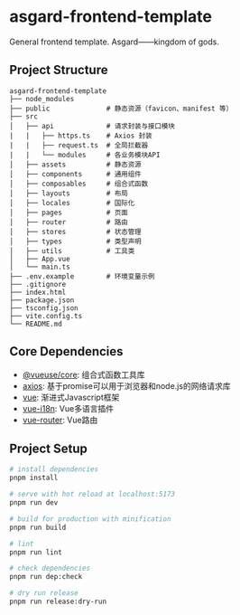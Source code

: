 # asgard-frontend-template

General frontend template. Asgard——kingdom of gods.

## Project Structure

```
asgard-frontend-template
├── node_modules
├── public              # 静态资源（favicon、manifest 等）
├── src
│   ├── api             # 请求封装与接口模块
|   |   ├── https.ts    # Axios 封装
|   |   ├── request.ts  # 全局拦截器
|   |   └── modules     # 各业务模块API
│   ├── assets          # 静态资源
│   ├── components      # 通用组件
│   ├── composables     # 组合式函数
│   ├── layouts         # 布局
│   ├── locales         # 国际化
│   ├── pages           # 页面
│   ├── router          # 路由
│   ├── stores          # 状态管理
│   ├── types           # 类型声明
│   ├── utils           # 工具类
│   ├── App.vue
│   └── main.ts
├── .env.example        # 环境变量示例
├── .gitignore
├── index.html
├── package.json
├── tsconfig.json
├── vite.config.ts
└── README.md
```

## Core Dependencies

- [@vueuse/core](https://vueuse.org/): 组合式函数工具库
- [axios](https://axios-http.com/zh/docs/intro): 基于promise可以用于浏览器和node.js的网络请求库
- [vue](https://cn.vuejs.org/): 渐进式Javascript框架
- [vue-i18n](https://vue-i18n.intlify.dev/): Vue多语言插件
- [vue-router](https://router.vuejs.org/zh/): Vue路由

## Project Setup

```sh
# install dependencies
pnpm install

# serve with hot reload at localhost:5173
pnpm run dev

# build for production with minification
pnpm run build

# lint
pnpm run lint

# check dependencies
pnpm run dep:check

# dry run release
pnpm run release:dry-run
```
